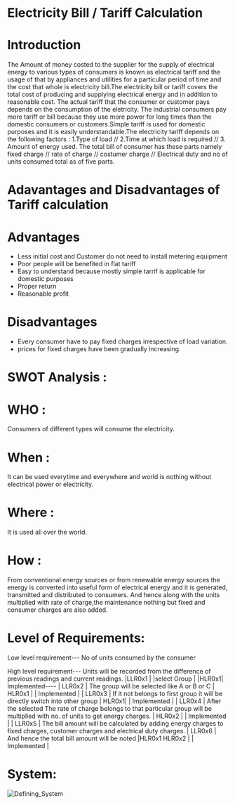 # Electricity Bill / Tariff Calculation

# Introduction

The Amount of money costed to the supplier for the supply of electrical energy to various types of consumers is known as electrical tariff and the usage of that by appliances and utilities for a particular period of time and the cost that whole is electricity bill.The electricity bill or tariff covers the total cost of producing and supplying electrical energy and in addition to reasonable cost.
The actual tariff that the consumer or customer pays depends on the consumption of the eletricity. The industrial consumers pay more tariff or bill because they use more power for long times than the domestic consumers or customers.Simple tariff is used for domestic purposes and it is easily understandable.The electricity tariff depends on the following factors : 1.Type of load // 2.Time at which load is required // 3. Amount of energy used.
The total bill of consumer has these parts namely fixed charge // rate of charge // costumer charge // Electrical duty and no of units consumed total as of five parts.

# Adavantages and Disadvantages of Tariff calculation
# Advantages 

* Less initial cost and Customer do not need to install metering equipment
* Poor people will be benefited in flat tariff
* Easy to understand because mostly simple tarrif is applicable for domestic purposes
* Proper return
* Reasonable profit

# Disadvantages 

* Every consumer have to pay fixed charges irrespective of load variation.
* prices for fixed charges have been gradually increasing.


# SWOT Analysis :

# WHO : 
Consumers of different types will consume the electricity.

# When : 
It can be used everytime and everywhere and world is nothing without electrical power or electricity.

# Where :
It is used all over the world.

# How : 
From conventional energy sources or from renewable energy sources the energy is converted into useful form of electrical energy and it is generated, transmitted and distributed to consumers. And hence along with the units multiplied with rate of charge,the maintenance nothing but fixed and consumer charges are also added.  

# Level of Requirements:
Low level requirement---
No of units consumed by the consumer

High level requirement--- 
Units will be recorded from the
 difference of previous readings and current readings.
|LLR0x1 |    |select Group |
             |HLR0x1|     Implemented----
| LLR0x2 |
The group will be selected like A or B or C 
             | HLR0x1 |  | Implemented |
| LLR0x3 | If it not belongs to first group it will be directly switch into other group
             | HLR0x1|    | Implemented |
| LLR0x4 | After the selected The rate of charge belongs to that particular group will be multiplied with no. of units to get energy charges.
              | HLR0x2 |    | Implemented |
| LLR0x5 | The bill amount will be calculated by adding energy charges to fixed charges, customer charges and electrical duty charges.
| LLR0x6 |   And hence the total bill amount will be noted
          |HLR0x1 HLR0x2 |  | Implemented |
          
          
# System:
![Defining_System](https://user-images.githubusercontent.com/101423374/161370695-2ede45f1-fdce-4710-8b85-cfaa9fe347eb.JPG)




